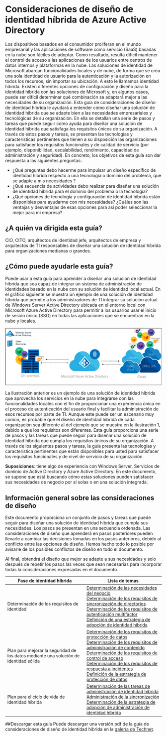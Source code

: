 <properties
	pageTitle="Consideraciones de diseño de identidad híbrida de Azure Active Directory: información general | Microsoft Azure"
	description="Información general y mapa de contenido de la guía de consideraciones de diseño de identidad híbrida"
	documentationCenter=""
	services="active-directory"
	authors="billmath"
	manager="stevenpo"
	editor=""/>

<tags
	ms.service="active-directory"
	ms.devlang="na"
	ms.topic="article"
    ms.tgt_pltfrm="na"
    ms.workload="identity" 
	ms.date="08/08/2016"
	ms.author="billmath"/>

# Consideraciones de diseño de identidad híbrida de Azure Active Directory

Los dispositivos basados en el consumidor proliferan en el mundo empresarial y las aplicaciones de software como servicio (SaaS) basadas en la nube son fáciles de adoptar. Como resultado, resulta difícil mantener el control de acceso a las aplicaciones de los usuarios entre centros de datos internos y plataformas en la nube. Las soluciones de identidad de Microsoft abarcan funcionalidades locales y de nube, de forma que se crea una sola identidad de usuario para la autenticación y la autorización en todos los recursos, sin importar su ubicación. A esto le llamamos identidad híbrida. Existen diferentes opciones de configuración y diseño para la identidad híbrida con las soluciones de Microsoft y, en algunos casos, puede ser difícil determinar qué combinación se adaptará mejor a las necesidades de su organización. Esta guía de consideraciones de diseño de identidad híbrida le ayudará a entender cómo diseñar una solución de identidad híbrida que se adapte bien a las necesidades empresariales y tecnológicas de su organización. En ella se detallan una serie de pasos y tareas que puede seguir como ayuda para diseñar una solución de identidad híbrida que satisfaga los requisitos únicos de su organización. A través de estos pasos y tareas, se presentan las tecnologías y características pertinentes que tienen a su disposición las organizaciones para satisfacer los requisitos funcionales y de calidad de servicio (por ejemplo, disponibilidad, escalabilidad, rendimiento, capacidad de administración y seguridad). En concreto, los objetivos de esta guía son dar respuesta a las siguientes preguntas:

- ¿Qué preguntas debo hacerme para impulsar un diseño específico de identidad híbrida respecto a una tecnología o dominio del problema, que se adapte a mis necesidades ?
- ¿Qué secuencia de actividades debo realizar para diseñar una solución de identidad híbrida para el dominio del problema o la tecnología?
- ¿Qué opciones de tecnología y configuración de identidad híbrida están disponibles para ayudarme con mis necesidades? ¿Cuáles son las ventajas y desventajas de esas opciones para así poder seleccionar la mejor para mi empresa?


## ¿A quién va dirigida esta guía?
 CIO, CITO, arquitectos de identidad jefe, arquitectos de empresa y arquitectos de TI responsables de diseñar una solución de identidad híbrida para organizaciones medianas o grandes.

## ¿Cómo puede ayudarle esta guía? 
Puede usar a esta guía para aprender a diseñar una solución de identidad híbrida que sea capaz de integrar un sistema de administración de identidades basado en la nube con su solución de identidad local actual. En el gráfico siguiente se muestra un ejemplo de una solución de identidad híbrida que permite a los administradores de TI integrar su solución actual de Windows Server Active Directory ubicada en el entorno local con Microsoft Azure Active Directory para permitir a los usuarios usar el inicio de sesión único (SSO) en todas las aplicaciones que se encuentran en la nube y locales.

![](./media/hybrid-id-design-considerations/hybridID-example.png)


La ilustración anterior es un ejemplo de una solución de identidad híbrida que aprovecha los servicios en la nube para integrarse con las funcionalidades locales con el fin de proporcionar una experiencia única en el proceso de autenticación del usuario final y facilitar la administración de esos recursos por parte de TI. Aunque este puede ser un escenario muy común, es probable que el diseño de identidad híbrida de cada organización sea diferente al del ejemplo que se muestra en la ilustración 1, debido a que los requisitos son diferentes. Esta guía proporciona una serie de pasos y las tareas que puede seguir para diseñar una solución de identidad híbrida que cumpla los requisitos únicos de su organización. A través de los siguientes pasos y tareas, la guía presenta las tecnologías y característica pertinentes que están disponibles para usted para satisfacer los requisitos funcionales y de nivel de servicio de su organización.

**Suposiciones**: tiene algo de experiencia con Windows Server, Servicios de dominio de Active Directory y Azure Active Directory. En este documento, se supone que está buscando cómo estas soluciones pueden satisfacer sus necesidades de negocio por sí solas o en una solución integrada.

## Información general sobre las consideraciones de diseño
Este documento proporciona un conjunto de pasos y tareas que puede seguir para diseñar una solución de identidad híbrida que cumpla sus necesidades. Los pasos se presentan en una secuencia ordenada. Las consideraciones de diseño que aprenderá en pasos posteriores pueden llevarle a cambiar las decisiones tomadas en los pasos anteriores, debido al conflicto entre las opciones de diseño. Hemos hecho todo lo posible por avisarle de los posibles conflictos de diseño en todo el documento.

Al final, obtendrá el diseño que mejor se adapte a sus necesidades y solo después de repetir los pasos las veces que sean necesarias para incorporar todas la consideraciones expresadas en el documento.

| Fase de identidad híbrida | Lista de temas |
|-------------------------------------------------------------------|--------------------------------------------------------------------------------------------------------------------------------------------------------------------------------------------------|
| Determinación de los requisitos de identidad | [Determinación de las necesidades del negocio](active-directory-hybrid-identity-design-considerations-business-needs.md)<br> [Determinación de los requisitos de sincronización de directorios](active-directory-hybrid-identity-design-considerations-directory-sync-requirements.md)<br> [Determinación de los requisitos de autenticación multifactor](active-directory-hybrid-identity-design-considerations-multifactor-auth-requirements.md)<br> [Definición de una estrategia de adopción de identidad híbrida](active-directory-hybrid-identity-design-considerations-identity-adoption-strategy.md) |
| Plan para mejorar la seguridad de los datos mediante una solución de identidad sólida | [Determinación de los requisitos de protección de datos](active-directory-hybrid-identity-design-considerations-dataprotection-requirements.md) <br> [Determinación de los requisitos de administración de contenido](active-directory-hybrid-identity-design-considerations-contentmgt-requirements.md)<br> [Determinación de los requisitos de control de acceso](active-directory-hybrid-identity-design-considerations-accesscontrol-requirements.md)<br> [Determinación de los requisitos de respuesta a incidentes](active-directory-hybrid-identity-design-considerations-incident-response-requirements.md) <br> [Definición de la estrategia de protección de datos](active-directory-hybrid-identity-design-considerations-data-protection-strategy.md) |
| Plan para el ciclo de vida de identidad híbrida | [Determinación de las tareas de administración de identidad híbrida](active-directory-hybrid-identity-design-considerations-hybrid-id-management-tasks.md) <br> [Administración de la sincronización](active-directory-hybrid-identity-design-considerations-hybrid-id-management-tasks.md)<br> [Determinación de la estrategia de adopción de administración de identidad híbrida](active-directory-hybrid-identity-design-considerations-lifecycle-adoption-strategy.md) |     


##Descargar esta guía
Puede descargar una versión pdf de la guía de consideraciones de diseño de identidad híbrida en la [galería de Technet](https://gallery.technet.microsoft.com/Azure-Hybrid-Identity-b06c8288).

                                                             

<!---HONumber=AcomDC_0810_2016-->